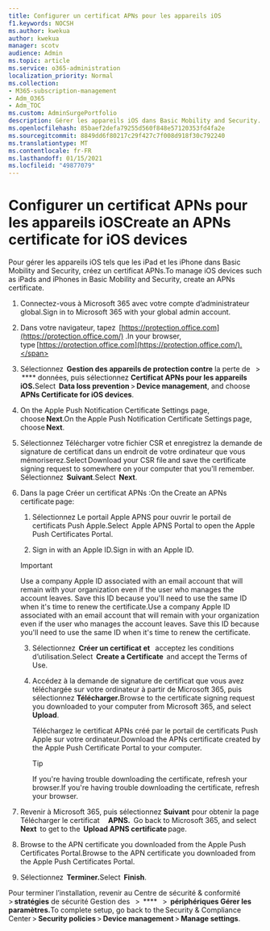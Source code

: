 ```yaml
---
title: Configurer un certificat APNs pour les appareils iOS
f1.keywords: NOCSH
ms.author: kwekua
author: kwekua
manager: scotv
audience: Admin
ms.topic: article
ms.service: o365-administration
localization_priority: Normal
ms.collection:
- M365-subscription-management
- Adm_O365
- Adm_TOC
ms.custom: AdminSurgePortfolio
description: Gérer les appareils iOS dans Basic Mobility and Security.
ms.openlocfilehash: 85baef2defa79255d560f848e57120353fd4fa2e
ms.sourcegitcommit: 8849dd6f80217c29f427c7f008d918f30c792240
ms.translationtype: MT
ms.contentlocale: fr-FR
ms.lasthandoff: 01/15/2021
ms.locfileid: "49877079"
---
```

# <a name="create-an-apns-certificate-for-ios-devices"></a><span data-ttu-id="f7604-103">Configurer un certificat APNs pour les appareils iOS</span><span class="sxs-lookup"><span data-stu-id="f7604-103">Create an APNs certificate for iOS devices</span></span>

<span data-ttu-id="f7604-104">Pour gérer les appareils iOS tels que les iPad et les iPhone dans Basic Mobility and Security, créez un certificat APNs.</span><span class="sxs-lookup"><span data-stu-id="f7604-104">To manage iOS devices such as iPads and iPhones in Basic Mobility and Security, create an APNs certificate.</span></span>

1. <span data-ttu-id="f7604-105">Connectez-vous à Microsoft 365 avec votre compte d’administrateur global.</span><span class="sxs-lookup"><span data-stu-id="f7604-105">Sign in to Microsoft 365 with your global admin account.</span></span>

2. <span data-ttu-id="f7604-106">Dans votre navigateur, tapez  [https://protection.office.com](https://protection.office.com/) .</span><span class="sxs-lookup"><span data-stu-id="f7604-106">In your browser, type [https://protection.office.com](https://protection.office.com/).</span></span>

3. <span data-ttu-id="f7604-107">Sélectionnez  **Gestion des appareils de protection contre** la perte de   >  \*\*\*\* données, puis sélectionnez **Certificat APNs pour les appareils iOS.**</span><span class="sxs-lookup"><span data-stu-id="f7604-107">Select  **Data loss prevention** > **Device management**, and choose **APNs Certificate for iOS devices**.</span></span>

4. <span data-ttu-id="f7604-108">On the Apple Push Notification Certificate Settings page, choose **Next**.</span><span class="sxs-lookup"><span data-stu-id="f7604-108">On the Apple Push Notification Certificate Settings page, choose **Next**.</span></span>

5. <span data-ttu-id="f7604-109">Sélectionnez Télécharger votre fichier CSR et enregistrez la demande de signature de certificat dans un endroit de votre ordinateur que vous mémoriserez.</span><span class="sxs-lookup"><span data-stu-id="f7604-109">Select Download your CSR file and save the certificate signing request to somewhere on your computer that you'll remember.</span></span> <span data-ttu-id="f7604-110">Sélectionnez  **Suivant**.</span><span class="sxs-lookup"><span data-stu-id="f7604-110">Select  **Next**.</span></span>

6. <span data-ttu-id="f7604-111">Dans la page Créer un certificat APNs :</span><span class="sxs-lookup"><span data-stu-id="f7604-111">On the Create an APNs certificate page:</span></span>  

    1. <span data-ttu-id="f7604-112">Sélectionnez Le portail Apple APNS pour ouvrir le portail de certificats Push Apple.</span><span class="sxs-lookup"><span data-stu-id="f7604-112">Select  Apple APNS Portal to open the Apple Push Certificates Portal.</span></span>

    2. <span data-ttu-id="f7604-113">Sign in with an Apple ID.</span><span class="sxs-lookup"><span data-stu-id="f7604-113">Sign in with an Apple ID.</span></span>

    >[!IMPORTANT]
    ><span data-ttu-id="f7604-p102">Use a company Apple ID associated with an email account that will remain with your organization even if the user who manages the account leaves. Save this ID because you'll need to use the same ID when it's time to renew the certificate.</span><span class="sxs-lookup"><span data-stu-id="f7604-p102">Use a company Apple ID associated with an email account that will remain with your organization even if the user who manages the account leaves. Save this ID because you'll need to use the same ID when it's time to renew the certificate.</span></span>

    3. <span data-ttu-id="f7604-116">Sélectionnez  **Créer un certificat et**   acceptez les conditions d’utilisation.</span><span class="sxs-lookup"><span data-stu-id="f7604-116">Select  **Create a Certificate**  and accept the Terms of Use.</span></span>

    4. <span data-ttu-id="f7604-117">Accédez à la demande de signature de certificat que vous avez téléchargée sur votre ordinateur à partir de Microsoft 365, puis sélectionnez **Télécharger.**</span><span class="sxs-lookup"><span data-stu-id="f7604-117">Browse to the certificate signing request you downloaded to your computer from Microsoft 365, and select **Upload**.</span></span>

        <span data-ttu-id="f7604-118">Téléchargez le certificat APNs créé par le portail de certificats Push Apple sur votre ordinateur.</span><span class="sxs-lookup"><span data-stu-id="f7604-118">Download the APNs certificate created by the Apple Push Certificate Portal to your computer.</span></span>

       >[!TIP]
       ><span data-ttu-id="f7604-119">If you're having trouble downloading the certificate, refresh your browser.</span><span class="sxs-lookup"><span data-stu-id="f7604-119">If you're having trouble downloading the certificate, refresh your browser.</span></span>

7. <span data-ttu-id="f7604-120">Revenir à Microsoft 365, puis sélectionnez **Suivant** pour obtenir la page Télécharger le certificat     **APNS.**  </span><span class="sxs-lookup"><span data-stu-id="f7604-120">Go back to Microsoft 365, and select **Next**  to get to the  **Upload APNS certificate** page.</span></span>

8. <span data-ttu-id="f7604-121"> Browse to the APN certificate you downloaded from the Apple Push Certificates Portal.</span><span class="sxs-lookup"><span data-stu-id="f7604-121">Browse to the APN certificate you downloaded from the Apple Push Certificates Portal.</span></span>

9. <span data-ttu-id="f7604-122">Sélectionnez  **Terminer.**</span><span class="sxs-lookup"><span data-stu-id="f7604-122">Select  **Finish**.</span></span>

<span data-ttu-id="f7604-123">Pour terminer l’installation, revenir au Centre de sécurité & conformité > **stratégies** de sécurité Gestion des   >  \*\*\*\*   >  **périphériques Gérer les paramètres.**</span><span class="sxs-lookup"><span data-stu-id="f7604-123">To complete setup, go back to the Security & Compliance Center > **Security policies** > **Device management** > **Manage settings**.</span></span>
